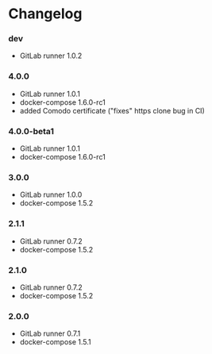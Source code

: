 Changelog
=========

### dev

- GitLab runner 1.0.2

### 4.0.0

- GitLab runner 1.0.1
- docker-compose 1.6.0-rc1
- added Comodo certificate ("fixes" https clone bug in CI)

### 4.0.0-beta1

- GitLab runner 1.0.1
- docker-compose 1.6.0-rc1

### 3.0.0

- GitLab runner 1.0.0
- docker-compose 1.5.2

### 2.1.1

- GitLab runner 0.7.2
- docker-compose 1.5.2

### 2.1.0

- GitLab runner 0.7.2
- docker-compose 1.5.2

### 2.0.0

- GitLab runner 0.7.1
- docker-compose 1.5.1
